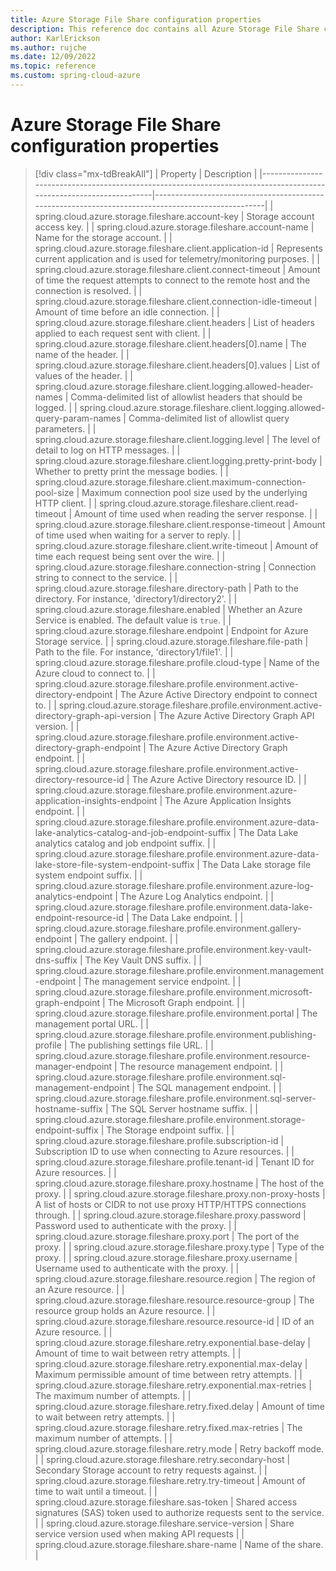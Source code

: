 ```yaml
---
title: Azure Storage File Share configuration properties
description: This reference doc contains all Azure Storage File Share configuration properties.
author: KarlErickson
ms.author: rujche
ms.date: 12/09/2022
ms.topic: reference
ms.custom: spring-cloud-azure
---
```


# Azure Storage File Share configuration properties

> [!div class="mx-tdBreakAll"]
> | Property                                                                                                           | Description                                                                                       |
> |--------------------------------------------------------------------------------------------------------------------|---------------------------------------------------------------------------------------------------|
> | spring.cloud.azure.storage.fileshare.account-key                                                                   | Storage account access key.                                                                       |
> | spring.cloud.azure.storage.fileshare.account-name                                                                  | Name for the storage account.                                                                     |
> | spring.cloud.azure.storage.fileshare.client.application-id                                                         | Represents current application and is used for telemetry/monitoring purposes.                     |
> | spring.cloud.azure.storage.fileshare.client.connect-timeout                                                        | Amount of time the request attempts to connect to the remote host and the connection is resolved. |
> | spring.cloud.azure.storage.fileshare.client.connection-idle-timeout                                                | Amount of time before an idle connection.                                                         |
> | spring.cloud.azure.storage.fileshare.client.headers                                                                | List of headers applied to each request sent with client.                                         |
> | spring.cloud.azure.storage.fileshare.client.headers[0].name                                                        | The name of the header.                                                                           |
> | spring.cloud.azure.storage.fileshare.client.headers[0].values                                                      | List of values of the header.                                                                     |
> | spring.cloud.azure.storage.fileshare.client.logging.allowed-header-names                                           | Comma-delimited list of allowlist headers that should be logged.                                  |
> | spring.cloud.azure.storage.fileshare.client.logging.allowed-query-param-names                                      | Comma-delimited list of allowlist query parameters.                                               |
> | spring.cloud.azure.storage.fileshare.client.logging.level                                                          | The level of detail to log on HTTP messages.                                                      |
> | spring.cloud.azure.storage.fileshare.client.logging.pretty-print-body                                              | Whether to pretty print the message bodies.                                                       |
> | spring.cloud.azure.storage.fileshare.client.maximum-connection-pool-size                                           | Maximum connection pool size used by the underlying HTTP client.                                  |
> | spring.cloud.azure.storage.fileshare.client.read-timeout                                                           | Amount of time used when reading the server response.                                             |
> | spring.cloud.azure.storage.fileshare.client.response-timeout                                                       | Amount of time used when waiting for a server to reply.                                           |
> | spring.cloud.azure.storage.fileshare.client.write-timeout                                                          | Amount of time each request being sent over the wire.                                             |
> | spring.cloud.azure.storage.fileshare.connection-string                                                             | Connection string to connect to the service.                                                      |
> | spring.cloud.azure.storage.fileshare.directory-path                                                                | Path to the directory. For instance, 'directory1/directory2'.                                     |
> | spring.cloud.azure.storage.fileshare.enabled                                                                       | Whether an Azure Service is enabled. The default value is `true`.                                 |
> | spring.cloud.azure.storage.fileshare.endpoint                                                                      | Endpoint for Azure Storage service.                                                               |
> | spring.cloud.azure.storage.fileshare.file-path                                                                     | Path to the file. For instance, 'directory1/file1'.                                               |
> | spring.cloud.azure.storage.fileshare.profile.cloud-type                                                            | Name of the Azure cloud to connect to.                                                            |
> | spring.cloud.azure.storage.fileshare.profile.environment.active-directory-endpoint                                 | The Azure Active Directory endpoint to connect to.                                                |
> | spring.cloud.azure.storage.fileshare.profile.environment.active-directory-graph-api-version                        | The Azure Active Directory Graph API version.                                                     |
> | spring.cloud.azure.storage.fileshare.profile.environment.active-directory-graph-endpoint                           | The Azure Active Directory Graph endpoint.                                                        |
> | spring.cloud.azure.storage.fileshare.profile.environment.active-directory-resource-id                              | The Azure Active Directory resource ID.                                                           |
> | spring.cloud.azure.storage.fileshare.profile.environment.azure-application-insights-endpoint                       | The Azure Application Insights endpoint.                                                          |
> | spring.cloud.azure.storage.fileshare.profile.environment.azure-data-lake-analytics-catalog-and-job-endpoint-suffix | The Data Lake analytics catalog and job endpoint suffix.                                          |
> | spring.cloud.azure.storage.fileshare.profile.environment.azure-data-lake-store-file-system-endpoint-suffix         | The Data Lake storage file system endpoint suffix.                                                |
> | spring.cloud.azure.storage.fileshare.profile.environment.azure-log-analytics-endpoint                              | The Azure Log Analytics endpoint.                                                                 |
> | spring.cloud.azure.storage.fileshare.profile.environment.data-lake-endpoint-resource-id                            | The Data Lake endpoint.                                                                           |
> | spring.cloud.azure.storage.fileshare.profile.environment.gallery-endpoint                                          | The gallery endpoint.                                                                             |
> | spring.cloud.azure.storage.fileshare.profile.environment.key-vault-dns-suffix                                      | The Key Vault DNS suffix.                                                                         |
> | spring.cloud.azure.storage.fileshare.profile.environment.management-endpoint                                       | The management service endpoint.                                                                  |
> | spring.cloud.azure.storage.fileshare.profile.environment.microsoft-graph-endpoint                                  | The Microsoft Graph endpoint.                                                                     |
> | spring.cloud.azure.storage.fileshare.profile.environment.portal                                                    | The management portal URL.                                                                        |
> | spring.cloud.azure.storage.fileshare.profile.environment.publishing-profile                                        | The publishing settings file URL.                                                                 |
> | spring.cloud.azure.storage.fileshare.profile.environment.resource-manager-endpoint                                 | The resource management endpoint.                                                                 |
> | spring.cloud.azure.storage.fileshare.profile.environment.sql-management-endpoint                                   | The SQL management endpoint.                                                                      |
> | spring.cloud.azure.storage.fileshare.profile.environment.sql-server-hostname-suffix                                | The SQL Server hostname suffix.                                                                   |
> | spring.cloud.azure.storage.fileshare.profile.environment.storage-endpoint-suffix                                   | The Storage endpoint suffix.                                                                      |
> | spring.cloud.azure.storage.fileshare.profile.subscription-id                                                       | Subscription ID to use when connecting to Azure resources.                                        |
> | spring.cloud.azure.storage.fileshare.profile.tenant-id                                                             | Tenant ID for Azure resources.                                                                    |
> | spring.cloud.azure.storage.fileshare.proxy.hostname                                                                | The host of the proxy.                                                                            |
> | spring.cloud.azure.storage.fileshare.proxy.non-proxy-hosts                                                         | A list of hosts or CIDR to not use proxy HTTP/HTTPS connections through.                          |
> | spring.cloud.azure.storage.fileshare.proxy.password                                                                | Password used to authenticate with the proxy.                                                     |
> | spring.cloud.azure.storage.fileshare.proxy.port                                                                    | The port of the proxy.                                                                            |
> | spring.cloud.azure.storage.fileshare.proxy.type                                                                    | Type of the proxy.                                                                                |
> | spring.cloud.azure.storage.fileshare.proxy.username                                                                | Username used to authenticate with the proxy.                                                     |
> | spring.cloud.azure.storage.fileshare.resource.region                                                               | The region of an Azure resource.                                                                  |
> | spring.cloud.azure.storage.fileshare.resource.resource-group                                                       | The resource group holds an Azure resource.                                                       |
> | spring.cloud.azure.storage.fileshare.resource.resource-id                                                          | ID of an Azure resource.                                                                          |
> | spring.cloud.azure.storage.fileshare.retry.exponential.base-delay                                                  | Amount of time to wait between retry attempts.                                                    |
> | spring.cloud.azure.storage.fileshare.retry.exponential.max-delay                                                   | Maximum permissible amount of time between retry attempts.                                        |
> | spring.cloud.azure.storage.fileshare.retry.exponential.max-retries                                                 | The maximum number of attempts.                                                                   |
> | spring.cloud.azure.storage.fileshare.retry.fixed.delay                                                             | Amount of time to wait between retry attempts.                                                    |
> | spring.cloud.azure.storage.fileshare.retry.fixed.max-retries                                                       | The maximum number of attempts.                                                                   |
> | spring.cloud.azure.storage.fileshare.retry.mode                                                                    | Retry backoff mode.                                                                               |
> | spring.cloud.azure.storage.fileshare.retry.secondary-host                                                          | Secondary Storage account to retry requests against.                                              |
> | spring.cloud.azure.storage.fileshare.retry.try-timeout                                                             | Amount of time to wait until a timeout.                                                           |
> | spring.cloud.azure.storage.fileshare.sas-token                                                                     | Shared access signatures (SAS) token used to authorize requests sent to the service.              |
> | spring.cloud.azure.storage.fileshare.service-version                                                               | Share service version used when making API requests                                               |
> | spring.cloud.azure.storage.fileshare.share-name                                                                    | Name of the share.                                                                                |
